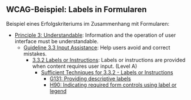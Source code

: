 ## WCAG-Beispiel: Labels in Formularen

Beispiel eines Erfolgskriteriums im Zusammenhang mit Formularen:

- [Principle 3: Understandable](https://www.w3.org/TR/WCAG21//#understandable): Information and the operation of user interface must be understandable.
  - [Guideline 3.3 Input Assistance](https://www.w3.org/TR/WCAG21//#input-assistance): Help users avoid and correct mistakes.
    - [3.3.2 Labels or Instructions](https://www.w3.org/TR/WCAG21//#labels-or-instructions): Labels or instructions are provided when content requires user input. (Level A)
      - [Sufficient Techniques for 3.3.2 - Labels or Instructions](www.w3.org/WAI/WCAG21/quickref/#qr-minimize-error-cues)
        - [G131: Providing descriptive labels](https://www.w3.org/WAI/WCAG21/Techniques/general/G131.html)
        - [H90: Indicating required form controls using label or legend](https://www.w3.org/WAI/WCAG21/Techniques/html/H90.html)
